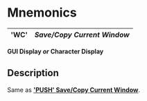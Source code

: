 # Mnemonics 

**'WC'** |  **_Save/Copy Current Window_**  
---|---  
  
**GUI Display _or_ Character Display**

##  Description

Same as **['PUSH' Save/Copy Current Window](push.md)**.
